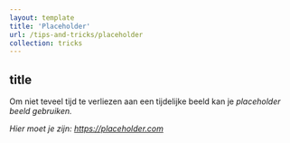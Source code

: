```yaml
---
layout: template
title: 'Placeholder'
url: /tips-and-tricks/placeholder
collection: tricks
---
```

## title

Om niet teveel tijd te verliezen aan een tijdelijke beeld kan je <em>placeholder<em> beeld gebruiken. 
 
Hier moet je zijn:
<a target="_blank" href="https://placeholder.com">https://placeholder.com</a>